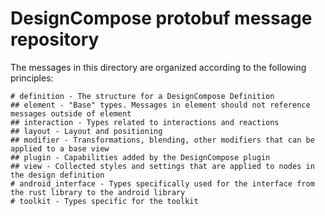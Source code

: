 # DesignCompose protobuf message repository

The messages in this directory are organized according to the following principles:

```ascii-tree https://github.com/aprilandjan/vscode-ascii-tree-generator
# definition - The structure for a DesignCompose Definition
## element - "Base" types. Messages in element should not reference messages outside of element
## interaction - Types related to interactions and reactions
## layout - Layout and positioning
## modifier - Transformations, blending, other modifiers that can be applied to a base view
## plugin - Capabilities added by the DesignCompose plugin
## view - Collected styles and settings that are applied to nodes in the design definition
# android_interface - Types specifically used for the interface from the rust library to the android library
# toolkit - Types specific for the toolkit
```
